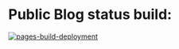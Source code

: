 # Public Blog status build:

[![pages-build-deployment](https://github.com/ms-app-innovation/blog-public/actions/workflows/pages/pages-build-deployment/badge.svg?branch=main)](https://github.com/ms-app-innovation/blog-public/actions/workflows/pages/pages-build-deployment)

